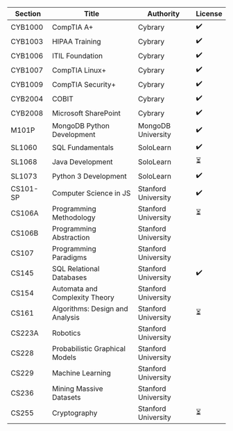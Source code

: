 |  Section  | Title  | Authority  | License |
|---|---|---|---|
|  CYB1000 | CompTIA A+  | Cybrary  | ✔️ |
|  CYB1003  | HIPAA Training  | Cybrary | ✔️ |
|  CYB1006 | ITIL Foundation  | Cybrary | ✔️ |
|  CYB1007  | CompTIA Linux+  | Cybrary | ✔️ |
|  CYB1009  | CompTIA Security+  | Cybrary | ✔️ |
|  CYB2004  | COBIT  | Cybrary  | ✔️ |
|  CYB2008  | Microsoft SharePoint  | Cybrary | ✔️ |
|  M101P | MongoDB Python Development  | MongoDB University | ✔️ |
|  SL1060 | SQL Fundamentals | SoloLearn  | ✔️ |
|  SL1068 | Java Development | SoloLearn  | ⏳ |
|  SL1073 | Python 3 Development | SoloLearn  | ✔️ |
|  CS101-SP | Computer Science in JS  | Stanford University | ✔️ |
|  CS106A | Programming Methodology  | Stanford University | ⏳ |
|  CS106B | Programming Abstraction  | Stanford University |  |
|  CS107 | Programming Paradigms  | Stanford University |  |
|  CS145 | SQL Relational Databases  | Stanford University | ✔️ |
|  CS154 | Automata and Complexity Theory  | Stanford University |  |
|  CS161 | Algorithms: Design and Analysis | Stanford University | ⏳ |
|  CS223A | Robotics | Stanford University |  |
|  CS228 | Probabilistic Graphical Models | Stanford University |  |
|  CS229 | Machine Learning | Stanford University |  |
|  CS236 | Mining Massive Datasets | Stanford University |  |
|  CS255 | Cryptography | Stanford University | ⏳ |
